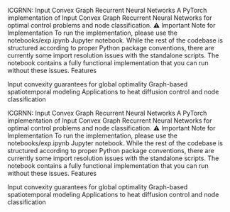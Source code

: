 ICGRNN: Input Convex Graph Recurrent Neural Networks
A PyTorch implementation of Input Convex Graph Recurrent Neural Networks for optimal control problems and node classification.
⚠️ Important Note for Implementation
To run the implementation, please use the notebooks/exp.ipynb Jupyter notebook.
While the rest of the codebase is structured according to proper Python package conventions, there are currently some import resolution issues with the standalone scripts. The notebook contains a fully functional implementation that you can run without these issues.
Features

Input convexity guarantees for global optimality
Graph-based spatiotemporal modeling
Applications to heat diffusion control and node classification

ICGRNN: Input Convex Graph Recurrent Neural Networks
A PyTorch implementation of Input Convex Graph Recurrent Neural Networks for optimal control problems and node classification.
⚠️ Important Note for Implementation
To run the implementation, please use the notebooks/exp.ipynb Jupyter notebook.
While the rest of the codebase is structured according to proper Python package conventions, there are currently some import resolution issues with the standalone scripts. The notebook contains a fully functional implementation that you can run without these issues.
Features

Input convexity guarantees for global optimality
Graph-based spatiotemporal modeling
Applications to heat diffusion control and node classification